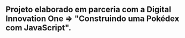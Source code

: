 ## Projeto elaborado em parceria com a Digital Innovation One => "Construindo uma Pokédex com JavaScript".


